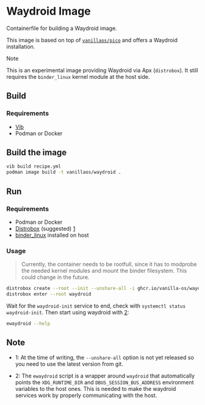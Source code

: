 # Waydroid Image

Containerfile for building a Waydroid image.

This image is based on top of [`vanillaos/pico`](https://github.com/Vanilla-OS/core-image/pkgs/container/pico) and offers a Waydroid
installation.

> [!NOTE]
> This is an experimental image providing Waydroid via Apx (`distrobox`). It still requires the `binder_linux` kernel module at the host side.

## Build

### Requirements

- [Vib](https://github.com/Vanilla-OS/Vib)
- Podman or Docker

## Build the image

```bash
vib build recipe.yml
podman image build -t vanillaos/waydroid .
```

## Run

### Requirements

- Podman or Docker
- [Distrobox](https://github.com/89luca89/distrobox) (suggested) [1](#note1)
- [binder_linux](https://github.com/choff/anbox-modules) installed on host

### Usage

> Currently, the container needs to be rootfull, since it has to modprobe the needed kernel
> modules and mount the binder filesystem. This could change in the future.

```bash
distrobox create --root --init --unshare-all -i ghcr.io/vanilla-os/waydroid:main -n waydroid # replace with your local image if you built it
distrobox enter --root waydroid
```

Wait for the `waydroid-init` service to end, check with `systemctl status waydroid-init`.
Then start using waydroid with [2](#note2):

```bash
ewaydroid --help
```

## Note

- <a name="note1">1</a>: At the time of writing, the `--unshare-all` option is not yet released
so you need to use the latest version from git.

- <a name="note2">2</a>: The `ewaydroid` script is a wrapper around `waydroid` that
automatically points the `XDG_RUNTIME_DIR` and `DBUS_SESSION_BUS_ADDRESS` environment
variables to the host ones. This is needed to make the waydroid services work by
properly communicating with the host.
